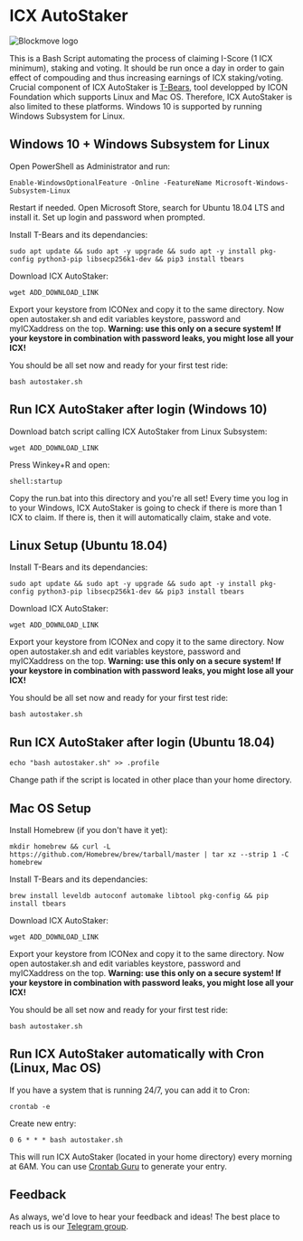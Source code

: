 # ICX AutoStaker
![Blockmove logo](https://i.imgur.com/eMSxYRR.png)

This is a Bash Script automating the process of claiming I-Score (1 ICX minimum), staking and voting. It should be run once a day in order to gain effect of compouding and thus increasing earnings of ICX staking/voting.
Crucial component of ICX AutoStaker is [T-Bears](https://github.com/icon-project/t-bears), tool developped by ICON Foundation which supports Linux and Mac OS. Therefore, ICX AutoStaker is also limited to these platforms. Windows 10 is supported by running Windows Subsystem for Linux.

## Windows 10 + Windows Subsystem for Linux
Open PowerShell as Administrator and run:
```
Enable-WindowsOptionalFeature -Online -FeatureName Microsoft-Windows-Subsystem-Linux
```
Restart if needed.
Open Microsoft Store, search for Ubuntu 18.04 LTS and install it. Set up login and password when prompted.

Install T-Bears and its dependancies:
```
sudo apt update && sudo apt -y upgrade && sudo apt -y install pkg-config python3-pip libsecp256k1-dev && pip3 install tbears
```
Download ICX AutoStaker:
```
wget ADD_DOWNLOAD_LINK
```
Export your keystore from ICONex and copy it to the same directory. Now open autostaker.sh and edit variables keystore, password and myICXaddress on the top. **Warning: use this only on a secure system! If your keystore in combination with password leaks, you might lose all your ICX!**

You should be all set now and ready for your first test ride:
```
bash autostaker.sh
```

## Run ICX AutoStaker after login (Windows 10)
Download batch script calling ICX AutoStaker from Linux Subsystem:
```
wget ADD_DOWNLOAD_LINK
```
Press Winkey+R and open:
```
shell:startup
```
Copy the run.bat into this directory and you're all set! Every time you log in to your Windows, ICX AutoStaker is going to check if there is more than 1 ICX to claim. If there is, then it will automatically claim, stake and vote.

## Linux Setup (Ubuntu 18.04)
Install T-Bears and its dependancies:
```
sudo apt update && sudo apt -y upgrade && sudo apt -y install pkg-config python3-pip libsecp256k1-dev && pip3 install tbears
```
Download ICX AutoStaker:
```
wget ADD_DOWNLOAD_LINK
```
Export your keystore from ICONex and copy it to the same directory. Now open autostaker.sh and edit variables keystore, password and myICXaddress on the top. **Warning: use this only on a secure system! If your keystore in combination with password leaks, you might lose all your ICX!**

You should be all set now and ready for your first test ride:
```
bash autostaker.sh
```

## Run ICX AutoStaker after login (Ubuntu 18.04)
```
echo "bash autostaker.sh" >> .profile
```
Change path if the script is located in other place than your home directory.

## Mac OS Setup
Install Homebrew (if you don't have it yet):
```
mkdir homebrew && curl -L https://github.com/Homebrew/brew/tarball/master | tar xz --strip 1 -C homebrew
```
Install T-Bears and its dependancies:
```
brew install leveldb autoconf automake libtool pkg-config && pip install tbears
```
Download ICX AutoStaker:
```
wget ADD_DOWNLOAD_LINK
```
Export your keystore from ICONex and copy it to the same directory. Now open autostaker.sh and edit variables keystore, password and myICXaddress on the top. **Warning: use this only on a secure system! If your keystore in combination with password leaks, you might lose all your ICX!**

You should be all set now and ready for your first test ride:
```
bash autostaker.sh
```

## Run ICX AutoStaker automatically with Cron (Linux, Mac OS)
If you have a system that is running 24/7, you can add it to Cron:
```
crontab -e
```
Create new entry:
```
0 6 * * * bash autostaker.sh
```
This will run ICX AutoStaker (located in your home directory) every morning at 6AM. You can use [Crontab Guru](https://crontab.guru) to generate your entry.

## Feedback
As always, we'd love to hear your feedback and ideas! The best place to reach us is our [Telegram group](https://t.me/blockmove).
